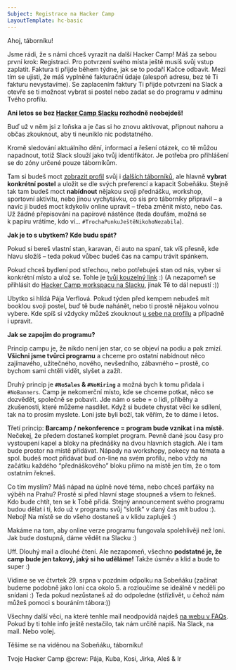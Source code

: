 ```yaml
---
Subject: Registrace na Hacker Camp
LayoutTemplate: hc-basic
---
```


Ahoj, táborníku!

Jsme rádi, že s námi chceš vyrazit na další Hacker Camp!
Máš za sebou první krok: Registraci. Pro potvrzení svého místa ještě musíš svůj vstup zaplatit.
Faktura ti přijde během týdne, jak se to podaří Kačce odbavit.
Mezi tím se ujisti, že máš vyplněné fakturační údaje (alespoň adresu, bez té Ti fakturu nevystavíme).
Se zaplacením faktury Ti přijde potvrzení na Slack a otevře se ti možnost vybrat si
postel nebo zadat se do programu v adminu Tvého profilu.

**Ani letos se bez [Hacker Camp Slacku](https://hckr.camp/slack) rozhodně neobejdeš!**

Buď už v něm jsi z loňska a je čas si ho znovu aktivovat,
připnout nahoru a občas zkouknout, aby ti neuniklo nic podstatného.

Kromě sledování aktuálního dění, informací a řešení otázek,
co tě můžou napadnout, totiž Slack slouží jako tvůj identifikátor.
Je potřeba pro přihlášení se do zóny určené pouze táborníkům.

Tam si budeš moct [zobrazit profil](https://donut.hckr.camp/)
svůj i [dalších táborníků](https://donut.hckr.camp/hackers/),
ale hlavně **vybrat konkrétní postel** a uložit se dle svých preferencí
a kapacit Sobeňáku. Stejně tak tam budeš moct **nabídnout** nějakou svoji přednášku,
workshop, sportovní aktivitu, nebo jinou vychytávku, co sis pro táborníky připravil –
a navíc ji budeš moct kdykoliv online upravit – třeba změnit místo, nebo čas.
Už žádné přepisování na papírové nástěnce (teda doufám, možná se k papíru vrátíme,
kdo ví… `#TrochaPunkuJeštěNikohoNezabila`).

**Jak je to s ubytkem? Kde budu spát?**

Pokud si bereš vlastní stan, karavan, či auto na spaní, tak víš přesně,
kde hlavu složíš – teda pokud vůbec budeš čas na campu trávit spánkem.

Pokud chceš bydlení pod střechou, nebo potřebuješ stan od nás, vyber si
konkrétní místo a ulož se. Tohle je [tvůj kouzelný link](https://donut.hckr.camp/) :)
(A nezapomeň se přihlásit do [Hacker Camp workspacu na Slacku](https://hckr.camp/slack),
jinak Tě to dál nepustí :))

Ubytko si hlídá Pája Verflová. Pokud týden před kempem nebudeš mít booklou svoji postel,
buď tě bude nahánět, nebo ti prostě nějakou volnou vybere. Kde spíš si vždycky můžeš
zkouknout [u sebe na profilu](https://donut.hckr.camp/) a případně i upravit.

**Jak se zapojím do programu?**

Princip campu je, že nikdo není jen star, co se objeví na podiu a pak zmizí.
**Všichni jsme tvůrci programu** a chceme pro ostatní nabídnout něco zajímavého,
užitečného, nového, nevšedního, zábavného – prostě, co bychom sami chtěli vidět,
slyšet a zažít.

Druhý princip je **`#NoSales` & `#NoHiring`** a možná bych k tomu přidala i `#NoBanners`.
Camp je nekomerční místo, kde se chceme potkat, něco se dozvědět, společně se pobavit.
Jde nám o sebe = o lidi, příběhy a zkušenosti, které můžeme nasdílet.
Když si budete chystat věci ke sdílení, tak na to prosím myslete. Loni jste byli boží,
tak věřím, že to dáme i letos.

Třetí princip: **Barcamp / nekonference = program bude vznikat i na místě.**
Nečekej, že předem dostaneš komplet program. Pevně dané jsou časy pro vystoupení kapel
a bloky na přednášky na dvou hlavních stagích. Ale i tam bude prostor na místě přidávat.
Nápady na workshopy, pokecy na témata a spol. budeš moct přidávat buď on-line na svém profilu,
nebo vždy na začátku každého “přednáškového” bloku přímo na místě jen tím, že o tom ostatním řekneš.

Co tím myslím? Máš nápad na úplně nové téma, nebo chceš parťáky na výběh na Prahu?
Prostě si před hlavní stage stoupneš a všem to řekneš. Kdo bude chtít, ten se k Tobě přidá.
Stejný announcement svého programu budou dělat i ti, kdo už v programu svůj “slotík”
v daný čas mít budou :). Neboj! Na místě se do všeho dostaneš a v klidu zapluješ :)

Makáme na tom, aby online verze programu fungovala spolehlivěji než loni.
Jak bude dostupná, dáme vědět na Slacku :)

Uff. Dlouhý mail a dlouhé čtení. Ale nezapomeň, všechno
**podstatné je, že camp bude jen takový, jaký si ho uděláme!**
Takže úsměv a klid a bude to super :)

Vidíme se ve čtvrtek 29. srpna v pozdním odpolku na Sobeňáku
(začínat budeme podobně jako loni cca okolo 5. a rozloučíme se ideálně v neděli po snídani :)
Teda pokud nezůstaneš až do odpoledne (střízlivět, u čehož nám můžeš pomoci s bouráním tábora:))

Všechny další věci, na které tenhle mail neodpovídá najdeš
[na webu v FAQs](https://hckr.camp/faq/). Pokud by ti tohle info ještě nestačilo,
tak nám určitě napiš. Na Slack, na mail. Nebo volej.

Těšíme se na viděnou na Sobeňáku, táborníku!

Tvoje Hacker Camp @crew: Pája, Kuba, Kosi, Jirka, Aleš & Ir
